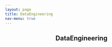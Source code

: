 ```yaml
---
layout: page
title: DataEngineering
nav-menu: true
---
```


<!-- Main -->
<div id="main" class="alt">

<!-- One -->
<section id="one">
	<div class="inner">
		<header class="major">
			<h1>DataEngineering</h1>
		</header>


</section>

</div>
